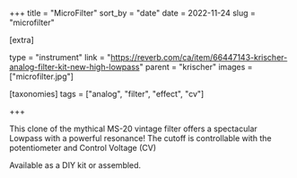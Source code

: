 +++
title = "MicroFilter"
sort_by = "date"
date = 2022-11-24
slug = "microfilter"

[extra]

type = "instrument"
link = "https://reverb.com/ca/item/66447143-krischer-analog-filter-kit-new-high-lowpass"
parent = "krischer"
images = ["microfilter.jpg"]

[taxonomies]
tags = ["analog", "filter", "effect", "cv"]

+++

This clone of the mythical MS-20 vintage filter offers a spectacular Lowpass with a powerful resonance!
The cutoff is controllable with the potentiometer and Control Voltage (CV)

Available as a DIY kit or assembled.
